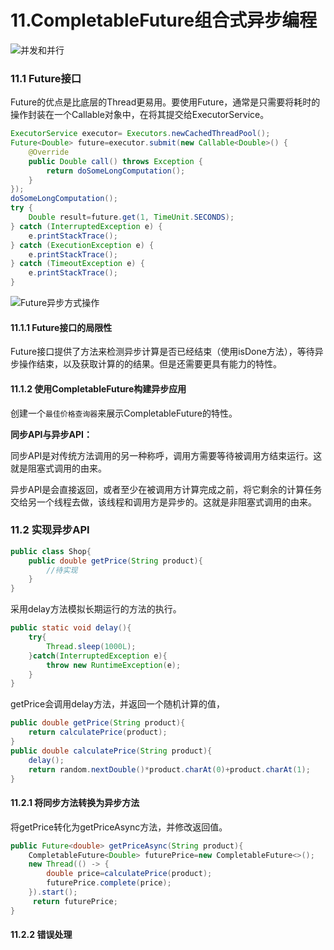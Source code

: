 # 11.CompletableFuture组合式异步编程

![并发和并行](E:\Github仓库\StudyNotes\JAVA\Java_8_IN_ACTION\images\并发和并行.png)

### 11.1 Future接口

Future的优点是比底层的Thread更易用。要使用Future，通常是只需要将耗时的操作封装在一个Callable对象中，在将其提交给ExecutorService。

```java
ExecutorService executor= Executors.newCachedThreadPool();
Future<Double> future=executor.submit(new Callable<Double>() {
    @Override
    public Double call() throws Exception {
        return doSomeLongComputation();
    }
});
doSomeLongComputation();
try {
    Double result=future.get(1, TimeUnit.SECONDS);
} catch (InterruptedException e) {
    e.printStackTrace();
} catch (ExecutionException e) {
    e.printStackTrace();
} catch (TimeoutException e) {
    e.printStackTrace();
}
```

![Future异步方式操作](E:\Github仓库\StudyNotes\JAVA\Java_8_IN_ACTION\images\Future异步方式操作.png)

#### 11.1.1 Future接口的局限性

Future接口提供了方法来检测异步计算是否已经结束（使用isDone方法），等待异步操作结束，以及获取计算的的结果。但是还需要更具有能力的特性。

#### 11.1.2 使用CompletableFuture构建异步应用

创建一个`最佳价格查询器`来展示CompletableFuture的特性。

**同步API与异步API：**

同步API是对传统方法调用的另一种称呼，调用方需要等待被调用方结束运行。这就是阻塞式调用的由来。

异步API是会直接返回，或者至少在被调用方计算完成之前，将它剩余的计算任务交给另一个线程去做，该线程和调用方是异步的。这就是非阻塞式调用的由来。

### 11.2 实现异步API

```java
public class Shop{
    public double getPrice(String product){
        //待实现
    }
}
```

采用delay方法模拟长期运行的方法的执行。

```java
public static void delay(){
    try{
        Thread.sleep(1000L);
    }catch(InterruptedException e){
        throw new RuntimeException(e);
    }
}
```

getPrice会调用delay方法，并返回一个随机计算的值，

```java
public double getPrice(String product){
    return calculatePrice(product);
}
public double calculatePrice(String product){
    delay();
    return random.nextDouble()*product.charAt(0)+product.charAt(1);
}
```

#### 11.2.1 将同步方法转换为异步方法

将getPrice转化为getPriceAsync方法，并修改返回值。

```java
public Future<double> getPriceAsync(String product){
    CompletableFuture<Double> futurePrice=new CompletableFuture<>();
    new Thread(() -> {
        double price=calculatePrice(product);
        futurePrice.complete(price);
    }).start();
     return futurePrice;
}
```























#### 11.2.2 错误处理















































